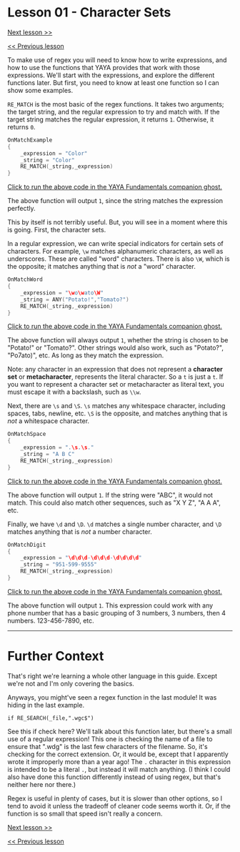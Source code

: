 # Lesson 01 - Character Sets

[Next lesson >>](https://github.com/Zichqec/YAYA_Fundamentals/blob/main/Module%207%20-%20Regular%20Expressions/02%20-%20Metacharacters.md)

[<< Previous lesson]()

To make use of regex you will need to know how to write expressions, and how to use the functions that YAYA provides that work with those expressions. We'll start with the expressions, and explore the different functions later. But first, you need to know at least one function so I can show some examples.

`RE_MATCH` is the most basic of the regex functions. It takes two arguments; the target string, and the regular expression to try and match with. If the target string matches the regular expression, it returns `1`. Otherwise, it returns `0`.

```c
OnMatchExample
{
	_expression = "Color"
	_string = "Color"
	RE_MATCH(_string,_expression)
}
```

[Click to run the above code in the YAYA Fundamentals companion ghost.](https://zichqec.github.io/s-the-skeleton/jump.html?url=x-ukagaka-link%3Atype%3Devent%26ghost%3DYAYA%20Fundamentals%26info%3DOnExample.M7.L1.MatchExample)

The above function will output `1`, since the string matches the expression perfectly.

This by itself is not terribly useful. But, you will see in a moment where this is going. First, the character sets.

In a regular expression, we can write special indicators for certain sets of characters. For example, `\w` matches alphanumeric characters, as well as underscores. These are called "word" characters. There is also `\W`, which is the opposite; it matches anything that is *not* a "word" character.

```c
OnMatchWord
{
	_expression = "\wo\wato\W"
	_string = ANY("Potato!","Tomato?")
	RE_MATCH(_string,_expression)
}
```

[Click to run the above code in the YAYA Fundamentals companion ghost.](https://zichqec.github.io/s-the-skeleton/jump.html?url=x-ukagaka-link%3Atype%3Devent%26ghost%3DYAYA%20Fundamentals%26info%3DOnExample.M7.L1.MatchWord)

The above function will always output `1`, whether the string is chosen to be "Potato!" or "Tomato?". Other strings would also work, such as "Potato?", "Po7ato)", etc. As long as they match the expression.

Note: any character in an expression that does not represent a **character set** or **metacharacter**, represents the literal character. So a `t` is just a `t`. If you want to represent a character set or metacharacter as literal text, you must escape it with a backslash, such as `\\w`.


Next, there are `\s` and `\S`. `\s` matches any whitespace character, including spaces, tabs, newline, etc. `\S` is the opposite, and matches anything that is *not* a whitespace character.

```c
OnMatchSpace
{
	_expression = ".\s.\s."
	_string = "A B C"
	RE_MATCH(_string,_expression)
}
```

[Click to run the above code in the YAYA Fundamentals companion ghost.](https://zichqec.github.io/s-the-skeleton/jump.html?url=x-ukagaka-link%3Atype%3Devent%26ghost%3DYAYA%20Fundamentals%26info%3DOnExample.M7.L1.MatchSpace)

The above function will output `1`. If the string were "ABC", it would not match. This could also match other sequences, such as "X Y Z", "A A A", etc.

Finally, we have `\d` and `\D`. `\d` matches a single number character, and `\D` matches anything that is *not* a number character.

```c
OnMatchDigit
{
	_expression = "\d\d\d-\d\d\d-\d\d\d\d"
	_string = "951-599-9555"
	RE_MATCH(_string,_expression)
}
```

[Click to run the above code in the YAYA Fundamentals companion ghost.](https://zichqec.github.io/s-the-skeleton/jump.html?url=x-ukagaka-link%3Atype%3Devent%26ghost%3DYAYA%20Fundamentals%26info%3DOnExample.M7.L1.MatchDigit)

The above function will output `1`. This expression could work with any phone number that has a basic grouping of 3 numbers, 3 numbers, then 4 numbers. 123-456-7890, etc.

---

# Further Context

That's right we're learning a whole other language in this guide. Except we're not and I'm only covering the basics.

Anyways, you might've seen a regex function in the last module! It was hiding in the last example.

`if RE_SEARCH(_file,".wgc$")`

See this if check here? We'll talk about this function later, but there's a small use of a regular expression! This one is checking the name of a file to ensure that ".wdg" is the last few characters of the filename. So, it's checking for the correct extension. Or, it would be, except that I apparently wrote it improperly more than a year ago! The `.` character in this expression is intended to be a literal `.`, but instead it will match anything. (I think I could also have done this function differently instead of using regex, but that's neither here nor there.)

Regex is useful in plenty of cases, but it is slower than other options, so I tend to avoid it unless the tradeoff of cleaner code seems worth it. Or, if the function is so small that speed isn't really a concern.

[Next lesson >>](https://github.com/Zichqec/YAYA_Fundamentals/blob/main/Module%207%20-%20Regular%20Expressions/02%20-%20Metacharacters.md)

[<< Previous lesson]()